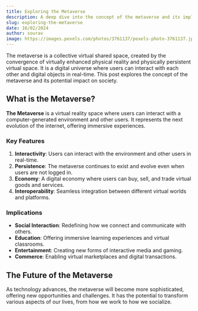 ```yaml
---
title: Exploring the Metaverse
description: A deep dive into the concept of the metaverse and its implications for the future
slug: exploring-the-metaverse
date: 16/02/2024
author: sourav
image: https://images.pexels.com/photos/3761137/pexels-photo-3761137.jpeg?auto=compress&cs=tinysrgb&w=1260&h=750&dpr=1
---
```


The metaverse is a collective virtual shared space, created by the convergence of virtually enhanced physical reality and physically persistent virtual space. It is a digital universe where users can interact with each other and digital objects in real-time. This post explores the concept of the metaverse and its potential impact on society.

## What is the Metaverse?

**The Metaverse** is a virtual reality space where users can interact with a computer-generated environment and other users. It represents the next evolution of the internet, offering immersive experiences.

### Key Features

1. **Interactivity**: Users can interact with the environment and other users in real-time.
2. **Persistence**: The metaverse continues to exist and evolve even when users are not logged in.
3. **Economy**: A digital economy where users can buy, sell, and trade virtual goods and services.
4. **Interoperability**: Seamless integration between different virtual worlds and platforms.

### Implications

- **Social Interaction**: Redefining how we connect and communicate with others.
- **Education**: Offering immersive learning experiences and virtual classrooms.
- **Entertainment**: Creating new forms of interactive media and gaming.
- **Commerce**: Enabling virtual marketplaces and digital transactions.

## The Future of the Metaverse

As technology advances, the metaverse will become more sophisticated, offering new opportunities and challenges. It has the potential to transform various aspects of our lives, from how we work to how we socialize.